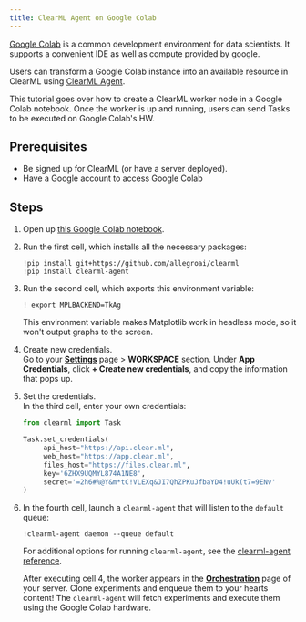 ```yaml
---
title: ClearML Agent on Google Colab
---
```


[Google Colab](https://colab.research.google.com) is a common development environment for data scientists. It supports a convenient IDE as well as
compute provided by google.

Users can transform a Google Colab instance into an available resource in ClearML using [ClearML Agent](../../clearml_agent.md).

This tutorial goes over how to create a ClearML worker node in a Google Colab notebook. Once the worker is up 
and running, users can send Tasks to be executed on Google Colab's HW.

## Prerequisites
* Be signed up for ClearML (or have a server deployed).
* Have a Google account to access Google Colab


## Steps 
1. Open up [this Google Colab notebook](https://colab.research.google.com/github/allegroai/clearml/blob/master/examples/clearml_agent/clearml_colab_agent.ipynb).

1. Run the first cell, which installs all the necessary packages:
    ```
    !pip install git+https://github.com/allegroai/clearml
    !pip install clearml-agent
    ```
1. Run the second cell, which exports this environment variable:
   ```
   ! export MPLBACKEND=TkAg
   ```
   This environment variable makes Matplotlib work in headless mode, so it won't output graphs to the screen.
   
1. Create new credentials.   
   Go to your [**Settings**](https://app.clear.ml/settings/workspace-configuration) page > **WORKSPACE** section. 
   Under **App Credentials**, click **+ Create new credentials**, and copy the information that pops up. 
   
1. Set the credentials.  
   In the third cell, enter your own credentials:
   ```python
   from clearml import Task
   
   Task.set_credentials(
        api_host="https://api.clear.ml", 
        web_host="https://app.clear.ml", 
        files_host="https://files.clear.ml", 
        key='6ZHX9UQMYL874A1NE8', 
        secret='=2h6#%@Y&m*tC!VLEXq&JI7QhZPKuJfbaYD4!uUk(t7=9ENv'
   )
   ```
   
   
1. In the fourth cell, launch a `clearml-agent` that will listen to the `default` queue:
   ```
   !clearml-agent daemon --queue default
   ```
   
   For additional options for running `clearml-agent`, see the [clearml-agent reference](../../clearml_agent/clearml_agent_ref.md).  
   
   After executing cell 4, the worker appears in the [**Orchestration**](../../webapp/webapp_workers_queues.md) 
   page of your server. Clone experiments and enqueue them to your hearts content! The `clearml-agent` will fetch 
   experiments and execute them using the Google Colab hardware.
   

